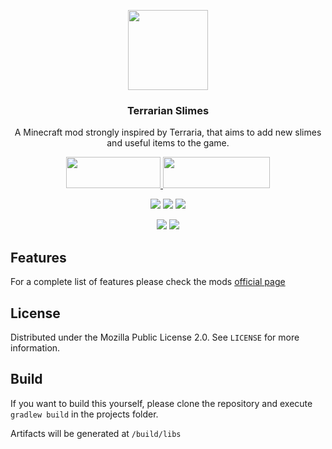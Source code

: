 <p align="center"><img src="https://i.imgur.com/kPMMMIr.png" width="128" height="128"></p>
<h3 align="center">Terrarian Slimes</h3>
<p align="center">A Minecraft mod strongly inspired by Terraria, that aims to add new slimes and useful items to the game.</p>
<p align="center">
  <a title="Fabric API" href="https://github.com/FabricMC/fabric">
    <img src="https://i.imgur.com/Ol1Tcf8.png" width="151" height="50" />
  </a>
  <a title="Fabric Language Kotlin" href="https://github.com/FabricMC/fabric-language-kotlin" target="_blank" rel="noopener noreferrer">
    <img src="https://i.imgur.com/c1DH9VL.png" width="171" height="50" />
  </a>
</p>
<p align="center">
  <a href="https://github.com/lucaargolo/terrarian-slimes/actions"><img src="https://github.com/lucaargolo/terrarian-slimes/workflows/Build/badge.svg"/></a>
  <a href="https://opensource.org/licenses/MPL-2.0"><img src="https://img.shields.io/badge/License-MPL%202.0-blue"></a>
  <a href="https://www.curseforge.com/minecraft/mc-mods/terrarian-slimes"><img src="http://cf.way2muchnoise.eu/versions/465336_latest.svg"></a>
</p>
<p align="center">
  <a href="https://www.curseforge.com/minecraft/mc-mods/terrarian-slimes"><img src="http://cf.way2muchnoise.eu/full_465336_downloads.svg"></a>
  <a href="https://modrinth.com/mod/terrarian-slimes"><img src="https://img.shields.io/modrinth/dt/terrarian-slimes?color=00AF5C&label=modrinth&logo=modrinth"></a>
</p>

## Features
For a complete list of features please check the mods [official page](https://www.curseforge.com/minecraft/mc-mods/terrarian-slimes)

## License
Distributed under the Mozilla Public License 2.0. See `LICENSE` for more information.

## Build
If you want to build this yourself, please clone the repository and execute `gradlew build` in the projects folder.

Artifacts will be generated at `/build/libs`

